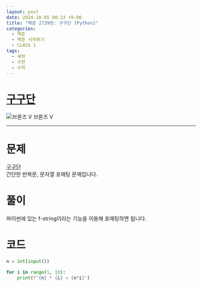 ```yaml
---
layout: post
date: 2024-10-05 00:33 +9:00
title: "백준 2739번: 구구단 [Python]"
categories:
  - 백준
  - 백준 시작하기
  - CLASS 1
tags:
  - 새싹
  - 구현
  - 수학
---
```


# [구구단](https://www.acmicpc.net/problem/2739)
<div class="difficulty">
  <img class="solvedac-tier" src="https://d2gd6pc034wcta.cloudfront.net/tier/1.svg" alt="브론즈 V">
  <span class="bronze">브론즈 V</span>
</div>

---

# 문제
[구구단](https://www.acmicpc.net/problem/2739)  
간단한 반복문, 문자열 포매팅 문제입니다.  

# 풀이
파이썬에 있는 f-string이라는 기능을 이용해 포매팅하면 됩니다.

# 코드
```py
n = int(input())

for i in range(1, 10):
    print(f"{n} * {i} = {n*i}")
```